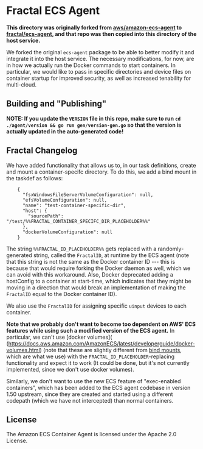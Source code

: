 # Fractal ECS Agent

**This directory was originally forked from [aws/amazon-ecs-agent](https://github.com/aws/amazon-ecs-agent) to [fractal/ecs-agent](https://github.com/fractal/ecs-agent), and that repo was then copied into this directory of the host service.**

We forked the original `ecs-agent` package to be able to better modify it and integrate it into the host service. The necessary modifications, for now, are in how we actually run the Docker commands to start containers. In particular, we would like to pass in specific directories and device files on container startup for improved security, as well as increased tenability for multi-cloud.

## Building and "Publishing"

**NOTE: If you update the `VERSION` file in this repo, make sure to run `cd ./agent/version && go run gen/version-gen.go` so that the version is actually updated in the auto-generated code!**

## Fractal Changelog

We have added functionality that allows us to, in our task definitions, create and mount a container-specifc directory. To do this, we add a bind mount in the taskdef as follows:

```
    {
      "fsxWindowsFileServerVolumeConfiguration": null,
      "efsVolumeConfiguration": null,
      "name": "test-container-specific-dir",
      "host": {
        "sourcePath": "/test/%%FRACTAL_CONTAINER_SPECIFC_DIR_PLACEHOLDER%%"
      },
      "dockerVolumeConfiguration": null
    }
```

The string `%%FRACTAL_ID_PLACEHOLDER%%` gets replaced with a randomly-generated string, called the `FractalID`, at runtime by the ECS agent (note that this string is not the same as the Docker container ID --- this is because that would require forking the Docker daemon as well, which we can avoid with this workaround. Also, Docker deprecated adding a hostConfig to a container at start-time, which indicates that they might be moving in a direction that would break an implementation of making the `FractalID` equal to the Docker container ID).

We also use the `FractalID` for assigning specific `uinput` devices to each container.

**Note that we probably don't want to become too dependent on AWS' ECS features while using such a modified version of the ECS agent.** In particular, we can't use [docker volumes]( (https://docs.aws.amazon.com/AmazonECS/latest/developerguide/docker-volumes.html) (note that these are slightly different from [bind mounts](https://docs.aws.amazon.com/AmazonECS/latest/developerguide/bind-mounts.html), which are what we use) with the `FRACTAL_ID_PLACEHOLDER`-replacing functionality and expect it to work (It could be done, but it's not currently implemented, since we don't use docker volumes).

Similarly, we don't want to use the new ECS feature of "exec-enabled containers", which has been added to the ECS agent codebase in version 1.50 upstream, since they are created and started using a different codepath (which we have not intercepted) than normal containers.

## License

The Amazon ECS Container Agent is licensed under the Apache 2.0 License.
